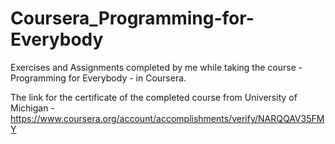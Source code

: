 # Coursera_Programming-for-Everybody
Exercises and Assignments completed by me while taking the course - Programming for Everybody - in Coursera.

The link for the certificate of the completed course from University of Michigan - https://www.coursera.org/account/accomplishments/verify/NARQQAV35FMY
